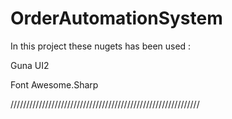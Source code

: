 # OrderAutomationSystem
In this project these nugets has been used :  

Guna UI2 

Font Awesome.Sharp

////////////////////////////////////////////////////////////
